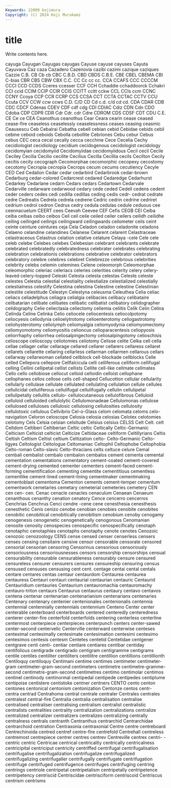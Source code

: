 ```yaml
---
Keywords: 22009 kojimura
Copyright: (C) 2024 Koji Murakami
---
```


# title

Write contents here.



cayuga Cayugan Cayugas cayugas Cayuse cayuse cayuses Cayuta
Cayuvava Caz caza Cazadero Cazenovia cazibi cazimi cazique caziques Cazzie
C.B. CB Cb cb CBC C.B.D. CBD CBDS C.B.E. CBE
CBEL CBEMA CBI C-bias CBR CBS CBW CBX C.C. CC
Cc cc cc. CCA CCAFS CCC CCCCM CCCI CCD CCDS
Cceres ccesser CCF CCH Cchaddie cchaddoorck Cchakri CCI ccid CCIM
CCIP CCIR CCIS CCITT ccitt cckw CCL CCls ccm CCNC
CCNY Ccoya CCP CCR CCRP CCS CCSA CCT CCTA CCTAC
CCTV CCU Ccuta CCV CCW ccw ccws C.D. C/D CD
Cd c.d. c/d cd cd. CDA CDAR CDB CDC CDCF
Cdenas CDEV CDF cdf cdg CDI CDIAC Cdiz CDN Cdn
CDO Cdoba CDP CDPR CDR Cdr Cdr. cdr Cdre CDROM
CDS CDSF CDT CDU C.E. CE Ce ce CEA Ceanothus
ceanothus Cear Ceara cearin cease ceased cease-fire ceaseless ceaselessly ceaselessness
ceases ceasing ceasmic Ceausescu Ceb Cebalrai Cebatha cebell cebian cebid
Cebidae cebids cebil cebine ceboid ceboids Cebolla cebollite Cebriones Cebu
cebur Cebus cebus CEC ceca cecal cecally cecca cecchine Cece
Cecelia Cechy cecidiologist cecidiology cecidium cecidogenous cecidologist cecidology cecidomyian cecidomyiid
Cecidomyiidae cecidomyiidous Cecil cecil Cecile Ceciley Cecilia Cecilio cecilite Cecilius
Cecilla Cecillia cecils Cecilton Cecily cecitis cecity cecograph Cecomorphae cecomorphic
cecopexy cecostomy cecotomy Cecropia cecropia Cecrops cecum cecums cecutiency Cecyle
CED Ced Cedalion Cedar cedar cedarbird Cedarbrook cedar-brown Cedarburg cedar-colored
Cedarcrest cedared Cedaredge Cedarhurst Cedarkey Cedarlane cedarn Cedars cedars Cedartown
Cedarvale Cedarville cedarware cedarwood cedary cede ceded Cedell cedens cedent
ceder ceders cedes cedi cedilla cedillas ceding cedis cedr- cedrat
cedrate cedre Cedreatis Cedrela cedrela cedrene Cedric cedrin cedrine cedriret
cedrium cedrol cedron Cedrus cedry cedula cedulas cedule ceduous cee
ceennacuelum CEERT cees Ceevah Ceevee CEF Cefis CEGB CEI Ceiba
ceiba ceibas ceibo ceibos Ceil ceil ceile ceiled ceiler ceilers
ceilidh ceilidhe ceiling ceilinged ceilings ceilingward ceilingwards ceilometer ceils ceint
ceinte ceinture ceintures ceja Cela Celadon celadon celadonite celadons Celaeno
celandine celandines Celanese Celarent celarent Celastraceae celastraceous Celastrus celation celative
celature Celaya -cele Cele cele celeb celebe Celebes celebes Celebesian
celebrant celebrants celebrate celebrated celebratedly celebratedness celebrater celebrates celebrating celebration
celebrationis celebrations celebrative celebrator celebrators celebratory celebre celebres celebret Celebrezze
celebrious celebrities celebrity celebs celemin celemines Celene celeomorph Celeomorphae celeomorphic
celeriac celeriacs celeries celerities celerity celery celery-leaved celery-topped Celeski Celesta
celesta celestas Celeste celeste celestes Celestia celestial celestiality celestialize celestialized
celestially celestialness celestify Celestina celestina Celestine celestine Celestinian celestite celestitude
Celestyn Celestyna celeusma Celeuthea Celia celiac celiacs celiadelphus celiagra celialgia
celibacies celibacy celibataire celibatarian celibate celibates celibatic celibatist celibatory celidographer
celidography Celie celiectasia celiectomy celiemia celiitis Celik Celin Celina Celinda
Celine Celinka Celio celiocele celiocentesis celiocolpotomy celiocyesis celiodynia celioelytrotomy celioenterotomy
celiogastrotomy celiohysterotomy celiolymph celiomyalgia celiomyodynia celiomyomectomy celiomyomotomy celiomyositis celioncus celioparacentesis
celiopyosis celiorrhaphy celiorrhea celiosalpingectomy celiosalpingotomy celioschisis celioscope celioscopy celiotomies celiotomy
Celisse celite Celka cell cella cellae cellager cellar cellarage cellared
cellarer cellarers cellaress cellaret cellarets cellarette cellaring cellarless cellarman cellarmen
cellarous cellars cellarway cellarwoman cellated cellblock cell-blockade cellblocks Celle celled
Cellepora cellepore Cellfalcicula celli celliferous celliform cellifugal celling Cellini cellipetal
cellist cellists Cellite cell-like cellmate cellmates Cello cello cellobiose cellocut
celloid celloidin celloist cellophane cellophanes cellos cellose cells cell-shaped Cellucotton
cellular cellularity cellularly cellulase cellulate cellulated cellulating cellulation cellule cellules
cellulicidal celluliferous cellulifugal cellulifugally cellulin cellulipetal cellulipetally cellulitis cellulo- cellulocutaneous
cellulofibrous Celluloid celluloid celluloided cellulolytic Cellulomonadeae Cellulomonas cellulose cellulosed celluloses
cellulosic cellulosing cellulosities cellulosity cellulotoxic cellulous Cellvibrio Cel-o-Glass celom celomata
celoms celo-navigation Celoron celoscope Celosia celosia celosias Celotex celotomies celotomy
Cels Celsia celsian celsitude Celsius celsius CELSS Celt Celt. celt
Celtdom Celtiberi Celtiberian Celtic celtic Celtically Celtic-Germanic Celticism Celticist celticist
Celticize Celtidaceae celtiform Celtillyrians Celtis Celtish Celtism Celtist celtium Celtization
celto- Celto-Germanic Celto-ligyes Celtologist Celtologue Celtomaniac Celtophil Celtophobe Celtophobia Celto-roman
Celto-slavic Celto-thracians celts celtuce celure Cemal cembali cembalist cembalo cembalon
cembalos cement cementa cemental cementation cementations cementatory cement-coated cement-covered cement-drying
cemented cementer cementers cement-faced cement-forming cementification cementing cementite cementitious cementless
cementlike cement-lined cement-lining cementmaker cementmaking cementoblast cementoma Cementon cements cement-temper
cementum cementwork cemetaries cemetary cemeterial cemeteries cemetery CEN cen cen-
cen. Cenac cenacle cenacles cenaculum Cenaean Cenaeum cenanthous cenanthy cenation
cenatory Cence cencerro cencerros Cenchrias Cenchrus Cenci cendre -cene cene
cenesthesia cenesthesis cenesthetic Cenis cenizo cenobe cenobian cenobies cenobite cenobites
cenobitic cenobitical cenobitically cenobitism cenobium cenoby cenogamy cenogenesis cenogenetic cenogenetically
cenogonous Cenomanian cenosite cenosity cenospecies cenospecific cenospecifically cenotaph cenotaphic cenotaphies
cenotaphs cenotaphy cenote cenotes Cenozoic cenozoic cenozoology CENS cense censed
censer censerless censers censes censing censitaire censive censor censorable censorate
censored censorial censorian censoring Censorinus censorious censoriously censoriousness censoriousnesses censors
censorship censorships censual censurability censurable censurableness censurably censure censured censureless
censurer censurers censures censureship censuring census censused censuses censusing cent
cent. centage centai cental centals centare centares centas centaur centaurdom
Centaurea centaurea centauress Centauri centauri centaurial centaurian centauric Centaurid Centauridium
centauries Centaurium centauromachia centauromachy centauro-triton centaurs Centaurus centaurus centaury centavo
centavos centena centenar centenarian centenarianism centenarians centenaries Centenary centenary centenier
centenionales centenionalis centennia centennial centennially centennials centennium Centeno Center center
centerable centerboard centerboards centered centeredly centeredness centerer center-fire centerfold centerfolds
centering centerless centerline centermost centerpiece centerpieces centerpunch centers center-sawed center-second
centervelic Centerville centerward centerwise centeses centesimal centesimally centesimate centesimation centesimi
centesimo centesimos centesis centesm Centetes centetid Centetidae centgener centgrave centi
centi- centiar centiare centiares centibar centiday centifolious centigrade centigrado centigram
centigramme centigrams centile centiles centiliter centiliters centilitre centillion centillions centillionth
Centiloquy centiloquy Centimani centime centimes centimeter centimeter-gram centimeter-gram-second centimeters centimetre
centimetre-gramme-second centimetre-gram-second centimetres centimo centimolar centimos centinel centinody centinormal centipedal
centipede centipedes centiplume centipoise centistere centistoke centner centners CENTO cento
centon centones centonical centonism centonization Centonze centos centr- centra centrad
Centrahoma central centrale centraler Centrales centrales centralest central-fire Centralia centralia
centralisation centralise centralised centraliser centralising centralism centralist centralistic centralists centralities
centrality centralization centralizations centralize centralized centralizer centralizers centralizes centralizing centrally
centralness centrals centranth Centranthus centrarchid Centrarchidae centrarchoid centration Centraxonia centraxonial
Centre centre centreboard Centrechinoida centred centref centre-fire centrefold Centrehall centreless
centremost centrepiece centrer centres centrev Centreville centrex centri- -centric centric
Centricae centrical centricality centrically centricalness centricipital centriciput centricity centriffed centrifugal
centrifugalisation centrifugalise centrifugalization centrifugalize centrifugalized centrifugalizing centrifugaller centrifugally centrifugate centrifugation
centrifuge centrifuged centrifugence centrifuges centrifuging centring centrings centriole centripetal centripetalism
centripetally centripetence centripetency centriscid Centriscidae centrisciform centriscoid Centriscus centrism centrisms
